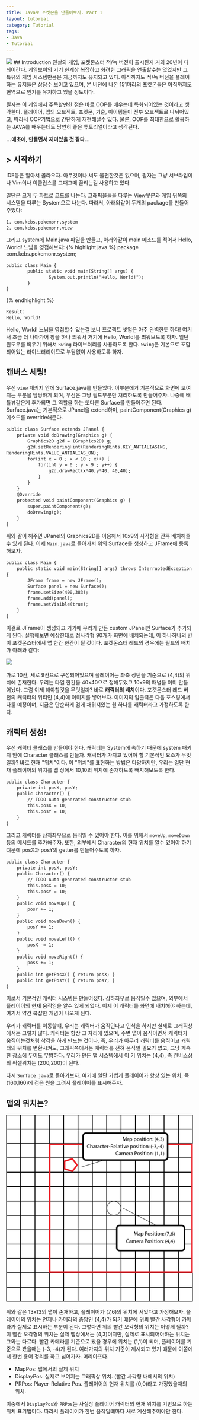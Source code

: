 ```yaml
---
title: Java로 포켓몬을 만들어보자. Part 1
layout: tutorial
category: Tutorial
tags:
- Java
- Tutorial
---
```


<img src="http://vignette4.wikia.nocookie.net/pokemon/images/1/1d/RedBox(J).jpg/revision/latest?cb=20110309010330">
## Introduction
전설의 게임, 포켓몬스터 적/녹 버전이 출시된지 거의 20년이 다 되어간다.
게임보이의 기기 한계상 복잡하고 화려한 그래픽을 연출할수는 없었지만 그 특유의 게임 시스템만큼은 지금까지도 유지되고 있다. 아직까지도 적/녹 버전을 플레이하는 유저들은 상당수 보이고 있으며, 본 버전에 나온 151마리의 포켓몬들은 아직까지도 현역으로 인기를 유지하고 있을 정도이다.

필자는 이 게임에서 주목할만한 점은 바로 OOP를 배우는데 특화되어있는 것이라고 생각한다. 플레이어, 맵의 오브젝트, 포켓몬, 기술, 아이템들이 전부 오브젝트로 나뉘어있고, 따라서 OOP기법으로 간단하게 재현해낼수 있다. 물론, OOP를 최대한으로 활용하는 JAVA를 배우는데도 당연히 좋은 튜토리얼이라고 생각된다.

**...애초에, 만들면서 재미있을 것 같다...**

## > 시작하기
IDE등은 알아서 골라오자. 아무것이나 써도 불편한것은 없으며, 필자는 그냥 서브라임이나 Vim이나 이클립스를 그때그때 끌리는걸 사용하고 있다.

일단은 크게 두 파트로 코드를 나눈다. 그래픽을들을 다루는 View부분과 게임 뒤쪽의 시스템을 다루는 System으로 나눈다. 따라서, 아래와같이 두개의 package를 만들어 주었다:

    1. com.kcbs.pokemonr.system
    2. com.kcbs.pokemonr.view

그리고 system에 Main.java 파일을 만들고, 아래와같이 main 메소드를 적어서 Hello, World! 느님을 영접해보자:
{% highlight java %}
    package com.kcbs.pokemonr.system;
    
    public class Main {
            public static void main(String[] args) {
                    System.out.println("Hello, World!");
            }
    }
{% endhighlight %}

    Result:
    Hello, World!
Hello, World! 느님을 영접할수 있는걸 보니 프로젝트 셋업은 아주 완벽한듯 하다! 여기서 조금 더 나아가어 창을 하나 띄워서 거기에 Hello, World!를 띄워보도록 하자. 일단 윈도우를 띄우기 위해서 `Swing` 라이브러리를 사용하도록 한다. `Swing`은 기본으로 포함되어있는 라이브러리이므로 부담없이 사용하도록 하자.


## 캔버스 세팅!

우선 `view` 패키지 안에 Surface.java를 만들었다. 이부분에거 기본적으로 화면에 보여지는 부분을 담당하게 되며, 우선은 그냥 필드부분만 처리하도록 만들어주자. 나중에 배틀뷰같은게 추가되면 그 역할을 하는 또다른 Surface를 만들어주면 된다. Surface.java는 기본적으로 JPanel을 extend하며, paintComponent(Graphics g) 메소드를 override해준다.

    public class Surface extends JPanel {
        private void doDrawing(Graphics g) {
            Graphics2D g2d = (Graphics2D) g;
            g2d.setRenderingHint(RenderingHints.KEY_ANTIALIASING, RenderingHints.VALUE_ANTIALIAS_ON);
            for(int x = 0 ; x < 10 ; x++) {
                for(int y = 0 ; y < 9 ; y++) {
                    g2d.drawRect(x*40,y*40, 40,40);
                }
            }
        }
        @Override
        protected void paintComponent(Graphics g) {
            super.paintComponent(g);
            doDrawing(g);
        }
    }
위와 같이 해주면 JPanel의 Graphics2D를 이용해서 10x9의 사각형을 잔뜩 배치해줄수 있게 된다. 이제 `Main.java`로 돌아가서 위의 Surface를 생성하고 JFrame에 등록해보자.

    public class Main {
        public static void main(String[] args) throws InterruptedException {
            JFrame frame = new JFrame();
            Surface panel = new Surface();
            frame.setSize(400,383);
            frame.add(panel);
            frame.setVisible(true);
        }
    }
이걸로 JFrame이 생성되고 거기에 우리가 만든 custom JPanel인 Surface가 추가되게 된다. 실행해보면 예상한대로 정사각형 90개가 화면에 배치되는데, 이 하나하나의 칸이 포켓몬스터에서 맵 한칸 한칸이 될 것이다. 포켓몬스터 레드의 경우에는 필드의 배치가 아래와 같다:

<img src="https://confessionsofagamergirldotorg.files.wordpress.com/2015/08/red.gif">

가로 10칸, 세로 9칸으로 구성되어있으며 플레이어는 좌측 상단을 기준으로 (4,4)의 위치에 존재한다. 우리는 타일 한칸을 40x40으로 정해두었고 10x9의 패널을 이미 만들어놨다. 그럼 이제 해야할것을 무엇일까? 바로 **캐릭터의 배치**이다. 포켓몬스터 레드 버전의 캐릭터의 위티인 (4,4)에 이미지를 넣어보자. 이미지의 입출력은 다음 포스팅에서 다룰 예정이며, 지금은 단순하게 검게 채워져있는 원 하나를 캐릭터라고 가정하도록 한다.


## 캐릭터 생성!

우선 캐릭터 클래스를 만들어야 한다. 캐릭터는 System에 속하기 때문에 system 패키지 안에 Character 클래스를 만들자. 캐릭터가 가지고 있어야 할 기본적인 요소가 무엇일까? 바로 현재 "위치"이다. 이 "위치"를 표현하는 방법은 다양하지만, 우리는 일단 현재 플레이어의 위치를 맵 상에서 10,10의 위치에 존재하도록 배치해보도록 한다.

    public class Character {
        private int posX, posY;
        public Character() {
            // TODO Auto-generated constructor stub
            this.posX = 10;
            this.posY = 10;
        }
    }
그리고 캐릭터를 상하좌우으로 움직일 수 있어야 한다. 이를 위해서 `moveUp`, `moveDown` 등의 메서드를 추가해주자. 또한, 외부에서 Character의 현재 위치를 알수 있어야 하기 떄문에 posX과 posY의 getter를 만들어주도록 하자.

    public class Character {
        private int posX, posY;
        public Character() {
            // TODO Auto-generated constructor stub
            this.posX = 10;
            this.posY = 10;
        }
        public void moveUp() {
            posY += 1;
        }
        public void moveDown() {
            posY += 1;
        }
        public void moveLeft() {
            posX -= 1;
        }
        public void moveRight() {
            posX += 1;
        }
        public int getPosX() { return posX; }
        public int getPosY() { return posY; }
    }
이로서 기본적인 캐릭터 시스템은 만들어졌다. 상하좌우로 움직일수 있으며, 외부에서 플레이어의 현재 움직임을 알수 있게 되었다. 이제 이 캐릭터를 화면에 배치해야 하는데, 여기서 약간 복잡한 개념이 나오게 된다.

우리가 캐릭터를 이동할떄, 우리는 캐릭터가 움직인다고 인식을 하지만 실제로 그래픽상에서는 그렇지 않다. 캐릭터는 항상 그 자리에 있으며, 주변 맵이 움직이면서 캐릭터가 움직이는것처럼 착각을 하게 만드는 것이다. 즉, 우리가 아무리 캐릭터를 움직이고 캐릭터의 위치를 변환시켜도, 그래픽쪽에서는 캐릭터를 전혀 움직일 필요가 없고, 그냥 계속 한 장소에 두어도 무방하다. 우리가 만든 맵 시스템에서 이 키 위치는 (4,4), 즉 캔버스상의 픽셀위치는 (200,200)이 된다.

다시 `Surface.java`로 돌아가보자. 여기에 일단 가볍게 플레이어가 항상 있는 위치, 즉 (160,160)에 검은 원을 그려서 플레이어를 표시해주자.

## 맵의 위치는?

<img src="/image/basic.png">

위와 같은 13x13의 맵이 존재하고, 플레이어가 (7,6)의 위치에 서있다고 가정해보자. 플레이어의 위치는 언제나 카메라의 중앙인 (4,4)가 되기 떄문에 위릐 빨간 사각형이 카메라가 실제로 표시하는 부분이 된다. 그렇다면 위의 빨간 오각형의 위치는 어떻게 될까? 이 빨간 오각형의 위치는 실제 맵상에서는 (4,3)이지만, 실제로 표시되어야하는 위치는 그와는 다르다. 빨간 카메라를 기준으로 봤을 경우에 위치는 (1,1)이 되며, 플레이어를 기준으로 봤을때는 (-3, -4)가 된다. 여러가지의 위치 기준이 제시되고 있기 떄문에 이쯤에서 한번 용어 정리를 하고 넘어가자. 머리아프다.

* MapPos: 맵에서의 실제 위치
* DisplayPos: 실제로 보여지는 그래픽상 위치. (빨간 사각형 내에서의 위치)
* PRPos: Player-Relative Pos. 플레이어의 현재 위치를 (0,0)라고 가정했을때의 위치.

이중에서 `DisplayPos`와 `PRPos`는 사실상 플레이어 캐릭터의 현재 위치를 기반으로 하는 위치 표기법이다. 따라서 플레이어가 한번 움직일떄마다 새로 계산해주어야만 한다.
